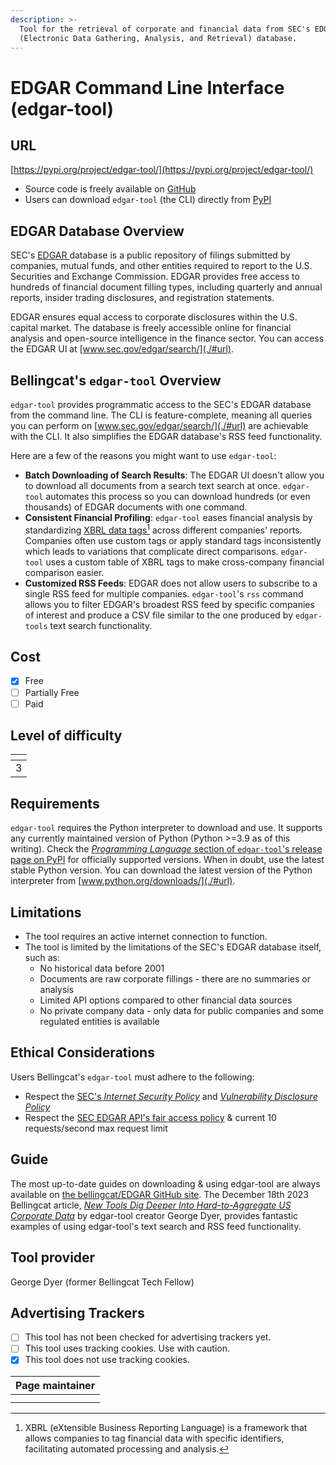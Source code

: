 ```yaml
---
description: >-
  Tool for the retrieval of corporate and financial data from SEC's EDGAR
  (Electronic Data Gathering, Analysis, and Retrieval) database.
---
```


# EDGAR Command Line Interface (edgar-tool)

## URL

[https://pypi.org/project/edgar-tool/](https://pypi.org/project/edgar-tool/)

* Source code is freely available on [GitHub](https://github.com/bellingcat/EDGAR)
* Users can download `edgar-tool` (the CLI) directly from [PyPI](https://pypi.org/project/edgar-tool/)

## EDGAR Database Overview

SEC's [EDGAR ](https://bellingcat.gitbook.io/toolkit/more/all-tools/edgar)database is a public repository of filings submitted by companies, mutual funds, and other entities required to report to the U.S. Securities and Exchange Commission. EDGAR provides free access to hundreds of financial document filling types, including quarterly and annual reports, insider trading disclosures, and registration statements.

EDGAR ensures equal access to corporate disclosures within the U.S. capital market. The database is freely accessible online for financial analysis and open-source intelligence in the finance sector. You can access the EDGAR UI at [www.sec.gov/edgar/search/](./#url).

## Bellingcat's `edgar-tool` Overview

`edgar-tool` provides programmatic access to the SEC's EDGAR database from the command line. The CLI is feature-complete, meaning all queries you can perform on [www.sec.gov/edgar/search/](./#url) are achievable with the CLI. It also simplifies the EDGAR database's RSS feed functionality.

Here are a few of the reasons you might want to use `edgar-tool`:

* **Batch Downloading of Search Results**: The EDGAR UI doesn't allow you to download all documents from a search text search at once. `edgar-tool` automates this process so you can download hundreds (or even thousands) of EDGAR documents with one command.
* **Consistent Financial Profiling**: `edgar-tool` eases financial analysis by standardizing [XBRL data tags](#user-content-fn-1)[^1] across different companies' reports. Companies often use custom tags or apply standard tags inconsistently which leads to variations that complicate direct comparisons. `edgar-tool` uses a custom table of XBRL tags to make cross-company financial comparison easier.
* **Customized RSS Feeds**: EDGAR does not allow users to subscribe to a single RSS feed for multiple companies. `edgar-tool`'s `rss` command allows you to filter EDGAR's broadest RSS feed by specific companies of interest and produce a CSV file similar to the one produced by `edgar-tools` text search functionality.

## Cost

* [x] Free
* [ ] Partially Free
* [ ] Paid

## Level of difficulty

<table><thead><tr><th data-type="rating" data-max="5"></th></tr></thead><tbody><tr><td>3</td></tr></tbody></table>

## Requirements

`edgar-tool` requires the Python interpreter to download and use. It supports any currently maintained version of Python (Python >=3.9 as of this writing). Check the [_Programming Language_ section of `edgar-tool`'s release page on PyPI](https://pypi.org/project/edgar-tool/) for officially supported versions. When in doubt, use the latest stable Python version. You can download the latest version of the Python interpreter from [www.python.org/downloads/](./#url).

## Limitations

* The tool requires an active internet connection to function.
* The tool is limited by the limitations of the SEC's EDGAR database itself, such as:
  * No historical data before 2001
  * Documents are raw corporate fillings - there are no summaries or analysis
  * Limited API options compared to other financial data sources
  * No private company data - only data for public companies and some regulated entities is available

## Ethical Considerations

Users Bellingcat's `edgar-tool` must adhere to the following:

* Respect the [SEC's _Internet Security Policy_](https://www.sec.gov/about/privacy-information#security) and [_Vulnerability Disclosure Policy_](https://www.sec.gov/vulnerability-disclosure-policy)
* Respect the [SEC EDGAR API's fair access policy](https://www.sec.gov/search-filings/edgar-search-assistance/accessing-edgar-data) & current 10 requests/second max request limit

## Guide

The most up-to-date guides on downloading & using edgar-tool are always available on [the bellingcat/EDGAR GitHub site](https://github.com/bellingcat/EDGAR). The December 18th 2023 Bellingcat article, [_New Tools Dig Deeper Into Hard-to-Aggregate US Corporate Data_](https://www.bellingcat.com/resources/2023/12/18/new-tools-dig-deeper-into-hard-to-aggregate-us-corporate-data/) by edgar-tool creator George Dyer, provides fantastic examples of using edgar-tool's text search and RSS feed functionality.

## Tool provider

George Dyer (former Bellingcat Tech Fellow)

## Advertising Trackers

* [ ] This tool has not been checked for advertising trackers yet.
* [ ] This tool uses tracking cookies. Use with caution.
* [x] This tool does not use tracking cookies.

| Page maintainer |
| --------------- |
|                 |
|                 |

[^1]: XBRL (eXtensible Business Reporting Language) is a framework that allows companies to tag financial data with specific identifiers, facilitating automated processing and analysis.
